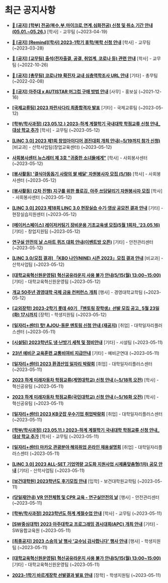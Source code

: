 # 최근 공지사항

* **[📌 [공지] [학부] 전공(복수,부,마이크로,연계,심화전공) 신청 및 취소 기간 안내 (05.01.~05.26.)](http://ajou.ac.kr/kr/ajou/notice.do?mode=view&amp;articleNo=213679&amp;article.offset=0&amp;articleLimit=30)**
 [학사] - 교무팀 (~2023-04-19)

* **[📌 [공지] [Remind][학사] 2023-1학기 휴학/복학 신청 안내](http://ajou.ac.kr/kr/ajou/notice.do?mode=view&amp;articleNo=212711&amp;article.offset=0&amp;articleLimit=30)**
 [학사] - 교무팀 (~2023-03-28)

* **[📌 [공지] [교무팀] 출석(전자출결, 공결, 취업계, 코로나 등) 관련 안내](http://ajou.ac.kr/kr/ajou/notice.do?mode=view&amp;articleNo=205552&amp;article.offset=0&amp;articleLimit=30)**
 [학사] - 교무팀 (~2022-10-26)

* **[📌 [공지] [총무팀] 코로나19 확진자 교내 심층역학조사 URL 안내](http://ajou.ac.kr/kr/ajou/notice.do?mode=view&amp;articleNo=180493&amp;article.offset=0&amp;articleLimit=30)**
 [기타] - 총무팀 (~2022-02-08)

* **[📌 [공지] 아주대 x AUTISTAR 머그컵 구매 방법 안내](http://ajou.ac.kr/kr/ajou/notice.do?mode=view&amp;articleNo=147976&amp;article.offset=0&amp;articleLimit=30)**
 [사무] - 홍보실 (~2021-12-16)

* **[[국제교류팀] 2023 파란사다리 최종합격자 발표](http://ajou.ac.kr/kr/ajou/notice.do?mode=view&amp;articleNo=214605&amp;article.offset=0&amp;articleLimit=30)**
 [기타] - 국제교류팀 (~2023-05-12)

* **[[학부/학사과정] (23.05.12.) 2023-하계 계절학기 국내대학 학점교류 신청 안내_대상 학교 추가](http://ajou.ac.kr/kr/ajou/notice.do?mode=view&amp;articleNo=214598&amp;article.offset=0&amp;articleLimit=30)**
 [학사] - 교무팀 (~2023-05-12)

* **[[LINC 3.0] 2023 제1회 창업아이디어 경진대회 개최 안내(~5/19까지 참가 신청)](http://ajou.ac.kr/kr/ajou/notice.do?mode=view&amp;articleNo=214595&amp;article.offset=0&amp;articleLimit=30)**
 [비교과] - 산학사업팀(창업교육센터) (~2023-05-12)

* **[사회봉사센터 뉴스레터 제 3호 &quot;귀중한 소녀들에게&quot;](http://ajou.ac.kr/kr/ajou/notice.do?mode=view&amp;articleNo=214594&amp;article.offset=0&amp;articleLimit=30)**
 [학사] - 사회봉사센터 (~2023-05-12)

* **[[봉사활동] &#x27;결식아동돕기 사랑의 쌀 배달&#x27; 자원봉사자 모집 (5/18)](http://ajou.ac.kr/kr/ajou/notice.do?mode=view&amp;articleNo=214591&amp;article.offset=0&amp;articleLimit=30)**
 [학사] - 사회봉사센터 (~2023-05-12)

* **[[봉사활동] (2차 진행) 지구를 위한 플로깅, 아주 쓰담달리기 자원봉사자 모집](http://ajou.ac.kr/kr/ajou/notice.do?mode=view&amp;articleNo=214590&amp;article.offset=0&amp;articleLimit=30)**
 [학사] - 사회봉사센터 (~2023-05-12)

* **[[LINC 3.0] 2023 제18회 LINC 3.0 현장실습 수기·영상 공모전 결과 안내](http://ajou.ac.kr/kr/ajou/notice.do?mode=view&amp;articleNo=214589&amp;article.offset=0&amp;articleLimit=30)**
 [기타] - 현장실습지원센터 (~2023-05-12)

* **[[메이커스페이스] 레이저커팅기 장비운용 기초교육생 모집(5월 1회차_&#x27;23.05.16)](http://ajou.ac.kr/kr/ajou/notice.do?mode=view&amp;articleNo=214587&amp;article.offset=0&amp;articleLimit=30)**
 [기타] - 창업지원팀 (~2023-05-12)

* **[연구실 안전의 날 스마트 퀴즈 대회 안내(이벤트방 오픈)](http://ajou.ac.kr/kr/ajou/notice.do?mode=view&amp;articleNo=214586&amp;article.offset=0&amp;articleLimit=30)**
 [기타] - 안전관리센터 (~2023-05-12)

* **[[LINC 3.0/모집 결과] 「KBO 나인(NINE) 시즌 2023」모집 결과 안내](http://ajou.ac.kr/kr/ajou/notice.do?mode=view&amp;articleNo=214585&amp;article.offset=0&amp;articleLimit=30)**
 [비교과] - 산학사업팀 (~2023-05-12)

* **[[대학교육혁신원운영팀] 혁신공유라운지 사용 불가 안내(5/15(월) 13:00~15:00)](http://ajou.ac.kr/kr/ajou/notice.do?mode=view&amp;articleNo=214566&amp;article.offset=0&amp;articleLimit=30)**
 [기타] - 대학교육혁신원운영팀 (~2023-05-12)

* **[개교 50주년 경영대학 국제 금융 컨퍼런스 개최](http://ajou.ac.kr/kr/ajou/notice.do?mode=view&amp;articleNo=214563&amp;article.offset=0&amp;articleLimit=30)**
 [행사] - 경영대학교학팀 (~2023-05-12)

* **[[교외장학] 2023-2학기 롯데 40기 『멘토링 장학생』선발 모집 공고_ 5월 23일(화) 17시까지](http://ajou.ac.kr/kr/ajou/notice.do?mode=view&amp;articleNo=214557&amp;article.offset=0&amp;articleLimit=30)**
 [장학] - 학생지원팀 (~2023-05-12)

* **[[일자리+센터] 핫! AJOU-동문 멘토링 신청 안내 (재공지)](http://ajou.ac.kr/kr/ajou/notice.do?mode=view&amp;articleNo=214541&amp;article.offset=0&amp;articleLimit=30)**
 [취업] - 대학일자리플러스센터 (~2023-05-11)

* **[[시설팀] 2023학년도 냉·난방기 세척 및 정비안내](http://ajou.ac.kr/kr/ajou/notice.do?mode=view&amp;articleNo=214537&amp;article.offset=0&amp;articleLimit=30)**
 [기타] - 시설팀 (~2023-05-11)

* **[23년 예비군 교육훈련 교통비여비 지급안내](http://ajou.ac.kr/kr/ajou/notice.do?mode=view&amp;articleNo=214528&amp;article.offset=0&amp;articleLimit=30)**
 [기타] - 예비군연대 (~2023-05-11)

* **[[일자리+센터] 2023 환경산업 일자리 박람회](http://ajou.ac.kr/kr/ajou/notice.do?mode=view&amp;articleNo=214526&amp;article.offset=0&amp;articleLimit=30)**
 [취업] - 대학일자리플러스센터 (~2023-05-11)

* **[2023 하계 미래자동차 학점교류(계명대학교) 신청 안내 (~5/18목 오전)](http://ajou.ac.kr/kr/ajou/notice.do?mode=view&amp;articleNo=214522&amp;article.offset=0&amp;articleLimit=30)**
 [학사] - 혁신공유팀 (~2023-05-11)

* **[2023 하계 미래자동차 학점교류(국민대학교) 신청 안내 (~5/16화 오전)](http://ajou.ac.kr/kr/ajou/notice.do?mode=view&amp;articleNo=214521&amp;article.offset=0&amp;articleLimit=30)**
 [학사] - 혁신공유팀 (~2023-05-11)

* **[[일자리+센터] 2023 KB굿잡 우수기업 취업박람회](http://ajou.ac.kr/kr/ajou/notice.do?mode=view&amp;articleNo=214514&amp;article.offset=0&amp;articleLimit=30)**
 [취업] - 대학일자리플러스센터 (~2023-05-11)

* **[[학부/학사과정] (23.05.11.) 2023-하계 계절학기 국내대학 학점교류 신청 안내_대상 학교 추가](http://ajou.ac.kr/kr/ajou/notice.do?mode=view&amp;articleNo=214512&amp;article.offset=0&amp;articleLimit=30)**
 [학사] - 교무팀 (~2023-05-11)

* **[[일자리+센터] 마카오 관광분야 해외취업 온라인 채용설명회](http://ajou.ac.kr/kr/ajou/notice.do?mode=view&amp;articleNo=214509&amp;article.offset=0&amp;articleLimit=30)**
 [취업] - 대학일자리플러스센터 (~2023-05-11)

* **[[LINC 3.0] 2023 ALL-SET 기업역량 고도화 지원사업 시제품맞춤형(1차) 공모 안내](http://ajou.ac.kr/kr/ajou/notice.do?mode=view&amp;articleNo=214507&amp;article.offset=0&amp;articleLimit=30)**
 [기타] - 산학사업팀 (~2023-05-11)

* **[[보건대학원] 2023학년도 후기모집 안내](http://ajou.ac.kr/kr/ajou/notice.do?mode=view&amp;articleNo=214505&amp;article.offset=0&amp;articleLimit=30)**
 [입학] - 보건대학원교학팀 (~2023-05-11)

* **[(당일재안내) VR 안전체험 및 CPR 교육 - 연구실안전의 날](http://ajou.ac.kr/kr/ajou/notice.do?mode=view&amp;articleNo=214501&amp;article.offset=0&amp;articleLimit=30)**
 [행사] - 안전관리센터 (~2023-05-11)

* **[[학부/학사과정] 2023학년도 하계 계절수업 안내](http://ajou.ac.kr/kr/ajou/notice.do?mode=view&amp;articleNo=214493&amp;article.offset=0&amp;articleLimit=30)**
 [학사] - 교무팀 (~2023-05-11)

* **[[SW중심대학] 2023 아주대학교 프로그래밍 경시대회(APC) 개최 안내](http://ajou.ac.kr/kr/ajou/notice.do?mode=view&amp;articleNo=214491&amp;article.offset=0&amp;articleLimit=30)**
 [기타] - SW융합교육원 (~2023-05-11)

* **[[최종공지] 2023 스승의 날 행사 &#x27;교수님 감사합니다&#x27; 행사 안내](http://ajou.ac.kr/kr/ajou/notice.do?mode=view&amp;articleNo=214485&amp;article.offset=0&amp;articleLimit=30)**
 [행사] - 학생지원팀 (~2023-05-11)

* **[[대학교육혁신원운영팀] 혁신공유라운지 사용 불가 안내(5/15(월) 13:00~15:00)](http://ajou.ac.kr/kr/ajou/notice.do?mode=view&amp;articleNo=214473&amp;article.offset=0&amp;articleLimit=30)**
 [기타] - 대학교육혁신원운영팀 (~2023-05-11)

* **[2023-1학기 바르게장학 선발결과 발표 안내](http://ajou.ac.kr/kr/ajou/notice.do?mode=view&amp;articleNo=214471&amp;article.offset=0&amp;articleLimit=30)**
 [장학] - 학생지원팀 (~2023-05-11)
